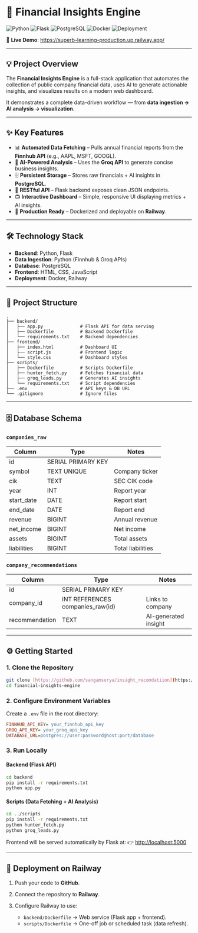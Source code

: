 # 🚀 Financial Insights Engine

![Python](https://img.shields.io/badge/python-3.10-blue.svg)
![Flask](https://img.shields.io/badge/flask-2.3-lightgrey.svg)
![PostgreSQL](https://img.shields.io/badge/postgres-15-blue.svg)
![Docker](https://img.shields.io/badge/docker-ready-brightgreen.svg)
![Deployment](https://img.shields.io/badge/deployed-Railway-purple.svg)

🔗 **Live Demo**: https://superb-learning-production.up.railway.app/

---

## 💡 Project Overview

The **Financial Insights Engine** is a full-stack application that automates the collection of public company financial data, uses AI to generate actionable insights, and visualizes results on a modern web dashboard.

It demonstrates a complete data-driven workflow — from **data ingestion → AI analysis → visualization**.

---

## ✨ Key Features

* 📊 **Automated Data Fetching** – Pulls annual financial reports from the **Finnhub API** (e.g., AAPL, MSFT, GOOGL).
* 🤖 **AI-Powered Analysis** – Uses the **Groq API** to generate concise business insights.
* 🗄 **Persistent Storage** – Stores raw financials + AI insights in **PostgreSQL**.
* 🔌 **RESTful API** – Flask backend exposes clean JSON endpoints.
* 📺 **Interactive Dashboard** – Simple, responsive UI displaying metrics + AI insights.
* 🐳 **Production Ready** – Dockerized and deployable on **Railway**.

---

## 🛠️ Technology Stack

* **Backend**: Python, Flask
* **Data Ingestion**: Python (Finnhub & Groq APIs)
* **Database**: PostgreSQL
* **Frontend**: HTML, CSS, JavaScript
* **Deployment**: Docker, Railway

---

## 📂 Project Structure

```
.
├── backend/
│   ├── app.py              # Flask API for data serving
│   ├── Dockerfile          # Backend Dockerfile
│   └── requirements.txt    # Backend dependencies
├── frontend/
│   ├── index.html          # Dashboard UI
│   ├── script.js           # Frontend logic
│   └── style.css           # Dashboard styles
├── scripts/
│   ├── Dockerfile          # Scripts Dockerfile
│   ├── hunter_fetch.py     # Fetches financial data
│   ├── groq_leads.py       # Generates AI insights
│   └── requirements.txt    # Script dependencies
├── .env                    # API keys & DB URL
└── .gitignore              # Ignore files
```

---

## 🗄 Database Schema

### `companies_raw`

| Column      | Type               | Notes             |
| ----------- | ------------------ | ----------------- |
| id          | SERIAL PRIMARY KEY |                   |
| symbol      | TEXT UNIQUE        | Company ticker    |
| cik         | TEXT               | SEC CIK code      |
| year        | INT                | Report year       |
| start\_date | DATE               | Report start      |
| end\_date   | DATE               | Report end        |
| revenue     | BIGINT             | Annual revenue    |
| net\_income | BIGINT             | Net income        |
| assets      | BIGINT             | Total assets      |
| liabilities | BIGINT             | Total liabilities |

### `company_recommendations`

| Column         | Type                              | Notes                |
| -------------- | --------------------------------- | -------------------- |
| id             | SERIAL PRIMARY KEY                |                      |
| company\_id    | INT REFERENCES companies\_raw(id) | Links to company     |
| recommendation | TEXT                              | AI-generated insight |

---

## ⚙️ Getting Started

### 1. Clone the Repository

```bash
git clone [https://github.com/sangamsurya/insight_recomdatiion](https://github.com/sangamsurya/insight_recomdatiion)
cd financial-insights-engine
```

### 2. Configure Environment Variables

Create a `.env` file in the root directory:

```ini
FINNHUB_API_KEY= your_finnhub_api_key
GROQ_API_KEY= your_groq_api_key
DATABASE_URL=postgres://user:password@host:port/database
```

### 3. Run Locally

#### Backend (Flask API)

```bash
cd backend
pip install -r requirements.txt
python app.py
```

#### Scripts (Data Fetching + AI Analysis)

```bash
cd ../scripts
pip install -r requirements.txt
python hunter_fetch.py
python groq_leads.py
```

Frontend will be served automatically by Flask at:
👉 [http://localhost:5000](http://localhost:5000)

---

## 🚀 Deployment on Railway

1. Push your code to **GitHub**.
2. Connect the repository to **Railway**.
3. Configure Railway to use:

   * `backend/Dockerfile` → Web service (Flask app + frontend).
   * `scripts/Dockerfile` → One-off job or scheduled task (data refresh).

